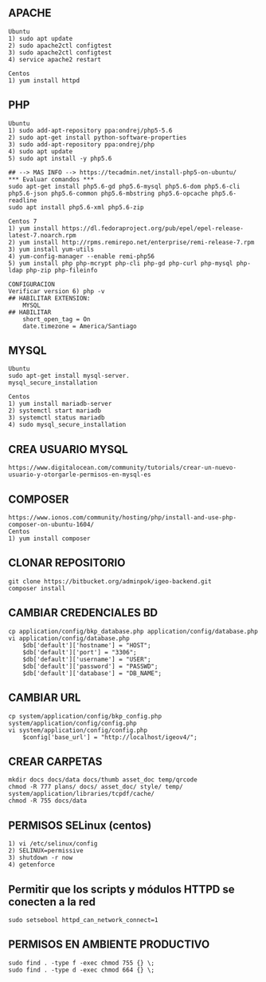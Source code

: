## APACHE
    Ubuntu
    1) sudo apt update
    2) sudo apache2ctl configtest
    3) sudo apache2ctl configtest
    4) service apache2 restart
    
    Centos
    1) yum install httpd

## PHP
    Ubuntu
    1) sudo add-apt-repository ppa:ondrej/php5-5.6
    2) sudo apt-get install python-software-properties
    3) sudo add-apt-repository ppa:ondrej/php
    4) sudo apt update
    5) sudo apt install -y php5.6

    ## --> MAS INFO --> https://tecadmin.net/install-php5-on-ubuntu/
    *** Evaluar comandos ***
    sudo apt-get install php5.6-gd php5.6-mysql php5.6-dom php5.6-cli php5.6-json php5.6-common php5.6-mbstring php5.6-opcache php5.6-readline
    sudo apt install php5.6-xml php5.6-zip

    Centos 7
    1) yum install https://dl.fedoraproject.org/pub/epel/epel-release-latest-7.noarch.rpm
    2) yum install http://rpms.remirepo.net/enterprise/remi-release-7.rpm
    3) yum install yum-utils
    4) yum-config-manager --enable remi-php56
    5) yum install php php-mcrypt php-cli php-gd php-curl php-mysql php-ldap php-zip php-fileinfo
    
    CONFIGURACION
    Verificar version 6) php -v
    ## HABILITAR EXTENSION:
        MYSQL
    ## HABILITAR 
        short_open_tag = On
        date.timezone = America/Santiago

## MYSQL
    Ubuntu
    sudo apt-get install mysql-server.
    mysql_secure_installation

    Centos
    1) yum install mariadb-server
    2) systemctl start mariadb
    3) systemctl status mariadb
    4) sudo mysql_secure_installation

## CREA USUARIO MYSQL
    https://www.digitalocean.com/community/tutorials/crear-un-nuevo-usuario-y-otorgarle-permisos-en-mysql-es

## COMPOSER
    https://www.ionos.com/community/hosting/php/install-and-use-php-composer-on-ubuntu-1604/
    Centos
    1) yum install composer

## CLONAR REPOSITORIO
    git clone https://bitbucket.org/adminpok/igeo-backend.git
    composer install

## CAMBIAR CREDENCIALES BD
    cp application/config/bkp_database.php application/config/database.php
    vi application/config/database.php
        $db['default']['hostname'] = "HOST";
        $db['default']['port'] = "3306";
        $db['default']['username'] = "USER";
        $db['default']['password'] = "PASSWD";
        $db['default']['database'] = "DB_NAME";

## CAMBIAR URL
    cp system/application/config/bkp_config.php system/application/config/config.php
    vi system/application/config/config.php
        $config['base_url']	= "http://localhost/igeov4/";

## CREAR CARPETAS
    mkdir docs docs/data docs/thumb asset_doc temp/qrcode
    chmod -R 777 plans/ docs/ asset_doc/ style/ temp/ system/application/libraries/tcpdf/cache/
    chmod -R 755 docs/data

## PERMISOS SELinux (centos)
    1) vi /etc/selinux/config
    2) SELINUX=permissive
    3) shutdown -r now
    4) getenforce

## Permitir que los scripts y módulos HTTPD se conecten a la red
    sudo setsebool httpd_can_network_connect=1


## PERMISOS EN AMBIENTE PRODUCTIVO
    sudo find . -type f -exec chmod 755 {} \;
    sudo find . -type d -exec chmod 664 {} \;
